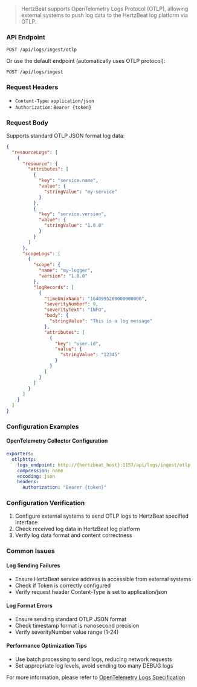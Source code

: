 > HertzBeat supports OpenTelemetry Logs Protocol (OTLP), allowing external systems to push log data to the HertzBeat log platform via OTLP.

### API Endpoint

`POST /api/logs/ingest/otlp`

Or use the default endpoint (automatically uses OTLP protocol):

`POST /api/logs/ingest`

### Request Headers

- `Content-Type`: `application/json`
- `Authorization`: `Bearer {token}`

### Request Body

Supports standard OTLP JSON format log data:

```json
{
  "resourceLogs": [
    {
      "resource": {
        "attributes": [
          {
            "key": "service.name",
            "value": {
              "stringValue": "my-service"
            }
          },
          {
            "key": "service.version", 
            "value": {
              "stringValue": "1.0.0"
            }
          }
        ]
      },
      "scopeLogs": [
        {
          "scope": {
            "name": "my-logger",
            "version": "1.0.0"
          },
          "logRecords": [
            {
              "timeUnixNano": "1640995200000000000",
              "severityNumber": 9,
              "severityText": "INFO",
              "body": {
                "stringValue": "This is a log message"
              },
              "attributes": [
                {
                  "key": "user.id",
                  "value": {
                    "stringValue": "12345"
                  }
                }
              ]
            }
          ]
        }
      ]
    }
  ]
}
```

### Configuration Examples

#### OpenTelemetry Collector Configuration

```yaml
exporters:
  otlphttp:
    logs_endpoint: http://{hertzbeat_host}:1157/api/logs/ingest/otlp
    compression: none
    encoding: json
    headers:
      Authorization: "Bearer {token}"
```

### Configuration Verification

1. Configure external systems to send OTLP logs to HertzBeat specified interface
2. Check received log data in HertzBeat log platform
3. Verify log data format and content correctness

### Common Issues

#### Log Sending Failures
- Ensure HertzBeat service address is accessible from external systems
- Check if Token is correctly configured
- Verify request header Content-Type is set to application/json

#### Log Format Errors
- Ensure sending standard OTLP JSON format
- Check timestamp format is nanosecond precision
- Verify severityNumber value range (1-24)

#### Performance Optimization Tips
- Use batch processing to send logs, reducing network requests
- Set appropriate log levels, avoid sending too many DEBUG logs

For more information, please refer to [OpenTelemetry Logs Specification](https://opentelemetry.io/docs/specs/otel/logs/)
